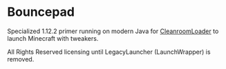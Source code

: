 # Bouncepad
Specialized 1.12.2 primer running on modern Java for [CleanroomLoader](https://github.com/CleanroomMC/Cleanroom) to launch Minecraft with tweakers.

All Rights Reserved licensing until LegacyLauncher (LaunchWrapper) is removed.
